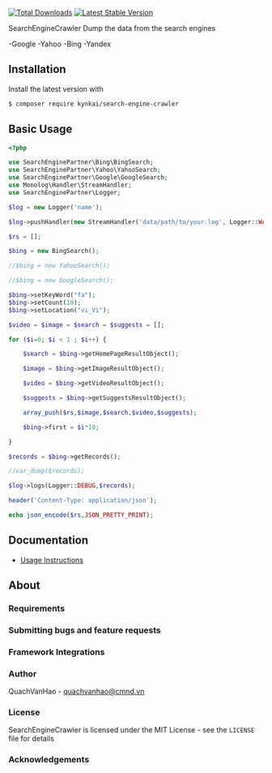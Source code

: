 [![Total Downloads](https://img.shields.io/packagist/dt/kynkai/search-engine-crawler.svg)](https://packagist.org/packages/kynkai/search-engine-crawler)
[![Latest Stable Version](https://img.shields.io/packagist/v/kynkai/search-engine-crawler.svg)](https://packagist.org/packages/kynkai/search-engine-crawler)


SearchEngineCrawler Dump the data from the search engines

-Google
-Yahoo
-Bing
-Yandex

## Installation

Install the latest version with

```bash
$ composer require kynkai/search-engine-crawler
```

## Basic Usage

```php
<?php

use SearchEnginePartner\Bing\BingSearch;
use SearchEnginePartner\Yahoo\YahooSearch;
use SearchEnginePartner\Google\GoogleSearch;
use Monolog\Handler\StreamHandler;
use SearchEnginePartner\Logger;

$log = new Logger('name');

$log->pushHandler(new StreamHandler('data/path/to/your.log', Logger::WARNING));

$rs = [];

$bing = new BingSearch();

//$bing = new YahooSearch();

//$bing = new GoogleSearch();

$bing->setKeyWord("fa");
$bing->setCount(10);
$bing->setLocation("vi_Vi");

$video = $image = $search = $suggests = [];

for ($i=0; $i < 1 ; $i++) { 

    $search = $bing->getHomePageResultObject();

    $image = $bing->getImageResultObject();

    $video = $bing->getVideoResultObject();

    $suggests = $bing->getSuggestsResultObject();

    array_push($rs,$image,$search,$video,$suggests);

    $bing->first = $i*10;

}

$records = $bing->getRecords();

//var_dump($records);

$log->logs(Logger::DEBUG,$records);

header('Content-Type: application/json');

echo json_encode($rs,JSON_PRETTY_PRINT);

```

## Documentation

- [Usage Instructions](readme.md)

## About

### Requirements

### Submitting bugs and feature requests

### Framework Integrations

### Author

QuachVanHao - <quachvanhao@cmnd.vn> 

### License

SearchEngineCrawler is licensed under the MIT License - see the `LICENSE` file for details

### Acknowledgements
